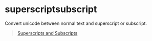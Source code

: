 # superscriptsubscript

Convert unicode between normal text and superscript or subscript.

> [Superscripts and Subscripts](https://en.wikipedia.org/wiki/Superscripts_and_Subscripts)